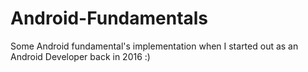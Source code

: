 # Android-Fundamentals

Some Android fundamental's implementation when I started out as an Android Developer back in 2016 :)
